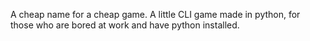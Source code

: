 A cheap name for a cheap game.
A little CLI game made in python, for those who are bored at work and have python installed.
